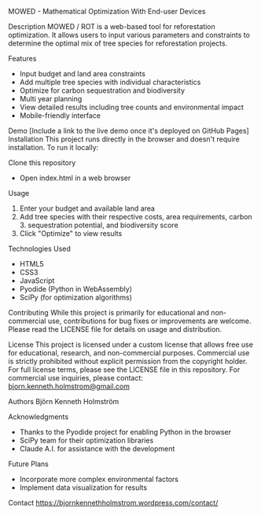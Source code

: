MOWED - Mathematical Optimization With End-user Devices

Description
MOWED / ROT is a web-based tool for reforestation optimization. It allows users to input various parameters and constraints to determine the optimal mix of tree species for reforestation projects.

Features
- Input budget and land area constraints
- Add multiple tree species with individual characteristics
- Optimize for carbon sequestration and biodiversity
- Multi year planning
- View detailed results including tree counts and environmental impact
- Mobile-friendly interface

Demo
[Include a link to the live demo once it's deployed on GitHub Pages]
Installation
This project runs directly in the browser and doesn't require installation. To run it locally:

Clone this repository
- Open index.html in a web browser

Usage

1. Enter your budget and available land area
2. Add tree species with their respective costs, area requirements, carbon 3. sequestration potential, and biodiversity score
3. Click "Optimize" to view results

Technologies Used

- HTML5
- CSS3
- JavaScript
- Pyodide (Python in WebAssembly)
- SciPy (for optimization algorithms)

Contributing
While this project is primarily for educational and non-commercial use, contributions for bug fixes or improvements are welcome. Please read the LICENSE file for details on usage and distribution.

License
This project is licensed under a custom license that allows free use for educational, research, and non-commercial purposes. Commercial use is strictly prohibited without explicit permission from the copyright holder.
For full license terms, please see the LICENSE file in this repository.
For commercial use inquiries, please contact: bjorn.kenneth.holmstrom@gmail.com

Authors
Björn Kenneth Holmström

Acknowledgments

- Thanks to the Pyodide project for enabling Python in the browser
- SciPy team for their optimization libraries
- Claude A.I. for assistance with the development

Future Plans

- Incorporate more complex environmental factors
- Implement data visualization for results


Contact
https://bjornkennethholmstrom.wordpress.com/contact/
